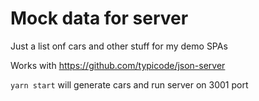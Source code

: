 # Mock data for server

Just a list onf cars and other stuff for my demo SPAs

Works with https://github.com/typicode/json-server

`yarn start` will generate cars and run server on 3001 port
